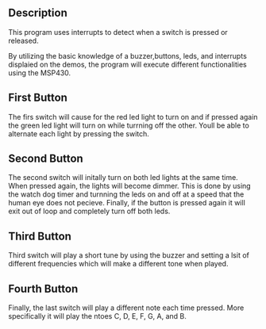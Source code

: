 ## Description
This program uses interrupts to detect when a switch is pressed or released.

By utilizing the basic knowledge of a buzzer,buttons, leds, and interrupts
displaied on the demos, the program will execute different functionalities using the MSP430.

## First Button
The firs switch will cause for the red led light to turn on and if pressed
again the green led light will turn on while turrning off the other. Youll be
able to alternate each light by pressing the switch.

## Second Button
The second switch will initally turn on both led lights at the same time. When
pressed again, the lights will become dimmer. This is done by using the watch
dog timer and turnning the leds on and off at a speed that the human eye does
not pecieve. Finally, if the button is pressed again it will exit out of loop
and completely turn off both leds.

## Third Button
Third switch will play a short tune by using the buzzer and setting a lsit of
different frequencies which will make a different tone when played.

## Fourth Button
Finally, the last switch will play a different note each time pressed. More
specifically it will play the ntoes C, D, E, F, G, A, and B.
